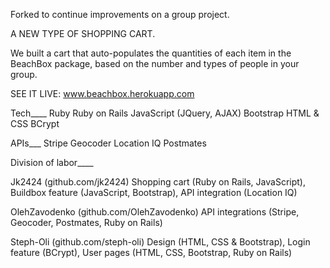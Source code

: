 Forked to continue improvements on a group project.




A NEW TYPE OF SHOPPING CART.

We built a cart that auto-populates the quantities of each item in the BeachBox package, based on the number and types of people in your group.

SEE IT LIVE: www.beachbox.herokuapp.com
 
 Tech____
 Ruby
 Ruby on Rails
 JavaScript (JQuery, AJAX)
 Bootstrap
 HTML & CSS
 BCrypt

 
 APIs___
 Stripe
 Geocoder
 Location IQ
 Postmates


Division of labor____

Jk2424 (github.com/jk2424)
Shopping cart (Ruby on Rails, JavaScript), Buildbox feature (JavaScript, Bootstrap), API integration (Location IQ)

OlehZavodenko (github.com/OlehZavodenko)
API integrations (Stripe, Geocoder, Postmates, Ruby on Rails)

Steph-Oli (github.com/steph-oli)
Design (HTML, CSS & Bootstrap), Login feature (BCrypt), User pages (HTML, CSS, Bootstrap, Ruby on Rails)
